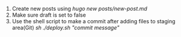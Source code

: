 1. Create new posts using 
 *hugo new posts/new-post.md*
2. Make sure draft is set to false 
3. Use the shell script to make a commit after adding files to staging area(Git)
 *sh ./deploy.sh "commit message"*